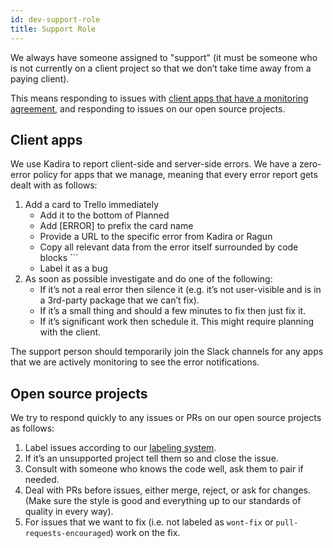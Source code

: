 ```yaml
---
id: dev-support-role
title: Support Role
---
```


We always have someone assigned to "support" (it must be someone who is not currently on a client project so that we don’t take time away from a paying client).

This means responding to issues with [client apps that have a monitoring agreement](https://docs.google.com/spreadsheets/d/1gIFiCPyVHNqO-vAFlOTSCeUe7AAdcrUqfhhD1jVMq7I/edit#gid=0), and responding to issues on our open source projects.

## Client apps

We use Kadira to report client-side and server-side errors. We have a zero-error policy for apps that we manage, meaning that every error report gets dealt with as follows:

1. Add a card to Trello immediately
   * Add it to the bottom of Planned
   * Add [ERROR] to prefix the card name
   * Provide a URL to the specific error from Kadira or Ragun
   * Copy all relevant data from the error itself surrounded by code blocks ```
   * Label it as a bug
1. As soon as possible investigate and do one of the following:
   * If it’s not a real error then silence it (e.g. it’s not user-visible and is in a 3rd-party package that we can’t fix).
   * If it’s a small thing and should a few minutes to fix then just fix it.
   * If it’s significant work then schedule it. This might require planning with the client.

The support person should temporarily join the Slack channels for any apps that we are actively monitoring to see the error notifications.

## Open source projects

We try to respond quickly to any issues or PRs on our open source projects as follows:

1. Label issues according to our [labeling system](https://github.com/okgrow/guides/blob/master/opensource:contributing.md#labeling-system).
1. If it’s an unsupported project tell them so and close the issue.
1. Consult with someone who knows the code well, ask them to pair if needed.
1. Deal with PRs before issues, either merge, reject, or ask for changes. (Make sure the style is good and everything up to our standards of quality in every way).
1. For issues that we want to fix (i.e. not labeled as `wont-fix` or `pull-requests-encouraged`) work on the fix.
